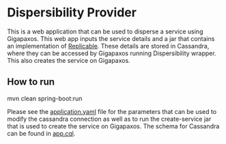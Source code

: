 # Dispersibility Provider

This is a web application that can be used to disperse a service using Gigapaxos. This web app inputs the service details and a jar that contains an implementation of [Replicable](https://github.com/MobilityFirst/gigapaxos/blob/master/src/edu/umass/cs/gigapaxos/interfaces/Replicable.java). These details are stored in Cassandra, where they can be accessed by Gigapaxos running Dispersibility wrapper. This also creates the service on Gigapaxos.

## How to run

mvn clean spring-boot:run

Please see the [application.yaml](https://github.com/sarthakn7/DispersibilityProvider/blob/master/src/main/resources/application.yaml) file for the parameters that can be used to modify the cassandra connection as well as to run the create-service jar that is used to create the service on Gigapaxos.
The schema for Cassandra can be found in [app.cql](https://github.com/sarthakn7/DispersibilityProvider/blob/master/src/main/resources/app.cql).
